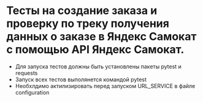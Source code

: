 ﻿# Тесты на создание заказа и проверку по треку получения данных о заказе в Яндекс Самокат с помощью API Яндекс Самокат.
- Для запуска тестов должны быть установлены пакеты pytest и requests
- Запуск всех тестов выполянется командой pytest
- Необхлдимо актилизировать перед запуском URL_SERVICE в файле configuration